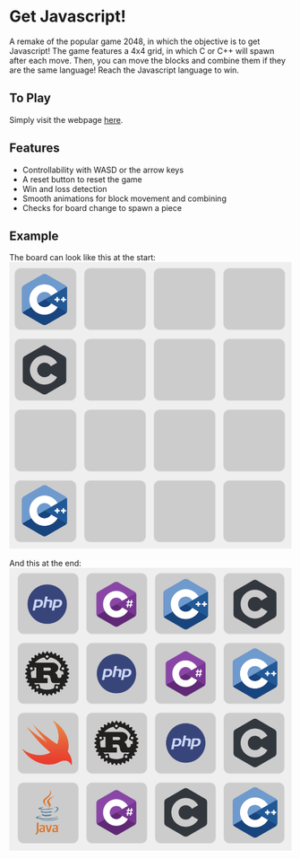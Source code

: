 # Get Javascript!
A remake of the popular game 2048, in which the objective is to get Javascript! The game features a 4x4 grid, in which C or C++ will spawn after each move. Then, you can move the blocks and combine them if they are the same language! Reach the Javascript language to win.

## To Play
Simply visit the webpage [here](https://vivaansinghvi07.github.io/get-javascript/).

## Features
- Controllability with WASD or the arrow keys
- A reset button to reset the game
- Win and loss detection
- Smooth animations for block movement and combining
- Checks for board change to spawn a piece

## Example
The board can look like this at the start:
![Start](exampleimgs/start.png)

And this at the end:
![End](exampleimgs/end.png)